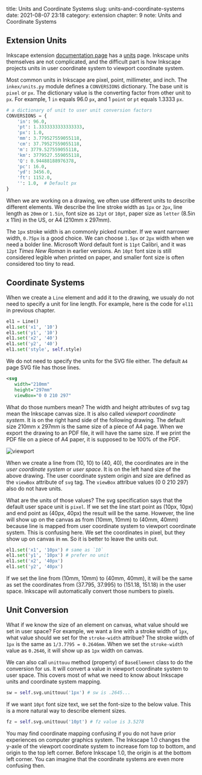 title: Units and Coordinate Systems
slug: units-and-coordinate-systems
date: 2021-08-07 23:18
category: extension
chapter: 9
note: Units and Coordinate Systems

## Extension Units

Inkscape extension [documentation page](https://inkscape.gitlab.io/extensions/documentation/index.html) has a [units](https://inkscape.gitlab.io/extensions/documentation/units.html) 
page. Inkscape units themselves are not complicated, and the difficult part is how 
Inkscape projects units in user coordinate system to viewport coordinate system. 

Most common units in Inkscape are pixel, point, millimeter, and inch. The `inkex/units.py` 
module defines a `CONVERSIONS` dictionary.  The base unit is `pixel` or `px`.  The dictionary 
value is the converting factor from other unit to `px`. For example, 1 `in` equals 96.0 `px`, 
and 1 `point` or `pt` equals 1.3333 `px`.  

```python
# a dictionary of unit to user unit conversion factors
CONVERSIONS = {
    'in': 96.0,
    'pt': 1.3333333333333333,
    'px': 1.0,
    'mm': 3.779527559055118,
    'cm': 37.79527559055118,
    'm': 3779.527559055118,
    'km': 3779527.559055118,
    'Q': 0.94488188976378,
    'pc': 16.0,
    'yd': 3456.0,
    'ft': 1152.0,
    '': 1.0,  # Default px
}
```

When we are working on a drawing, we often use different units to describe different elements. 
We describe the line stroke width as `1px` or `2px`, line length as `20mm` or `1.5in`, 
font size as `12pt` or `10pt`, 
paper size as `letter` (8.5in x 11in) in the US, or A4 (210mm x 297mm). 

The `1px` 
stroke width is an commonly picked number. If we want narrower width, `0.75px` is a good choice. 
We can choose `1.5px` or `2px` width when we need a bolder line. Microsoft Word default 
font is `11pt` Calibri, and it was `12pt` *Times New Roman* in earlier versions. An `10pt` 
font size is still considered legible when printed on paper, and smaller font size is 
often considered too tiny to read. 

## Coordinate Systems

When we create a `Line` element and add it to the drawing, we usualy do not need to specify 
a unit for line length.  For example, here is the code for `el11` in previous chapter. 

```python
el1 = Line()
el1.set('x1', '10')
el1.set('y1', '10')
el1.set('x2', '40')
el1.set('y2', '40')
el1.set('style', self.style)
```

We do not need to specify the units for the SVG file either. The default `A4` page SVG 
file has those lines. 

```xml
<svg
   width="210mm"
   height="297mm"
   viewBox="0 0 210 297"

```

What do those numbers mean?  The width and height attributes of svg tag mean the Inkscape 
canvas size. It is also called *viewport coordinate system*. It is on the right hand side of the 
following drawing. The default size 210mm x 297mm is the same size of a piece of A4 page. When 
we export the drawing to an PDF file, it will have the same size. If we print the PDF file 
on a piece of A4 paper, it is supposed to be 100% of the PDF. 

<div style="max-width:800px">
  <img class="img-fluid pb-2" src="/images/ext9/viewport.svg" alt="viewport"> 
</div>

When we create a line from (10, 10) to (40, 40), the coordinates are in the *user coordinate system* or 
*user space*. It is on the left hand size of the above drawing. 
The user coordinate system origin and size are defined as the `viewBox` attribute of `svg` 
tag. The `viewBox` attribue values (0 0 210 297) also do not have units. 

What are the units of those 
values? The svg specification says that the default user space unit is `pixel`. 
If we set the line start point 
as (10px, 10px) and end point as (40px, 40px) the result will be the same. However, the line will 
show up on the canvas as from (10mm, 10mm) to (40mm, 40mm) because line is mapped from user coordinate 
system to viewport coordinate system. This is confusing here.  We set the coordinates 
in pixel, but they show up on canvas in `mm`. So it is better to leave the units out. 

```python
el1.set('x1', '10px') # same as `10`
el1.set('y1', '10px') # prefer no unit
el1.set('x2', '40px')
el1.set('y2', '40px')
```

If we set the line from (10mm, 10mm) to (40mm, 40mm), it will be the same as set the coordinates 
from (37.795, 37.995) to (151.18, 151.18) in the user space.  Inkscape will automatically convert 
those numbers to pixels. 

## Unit Conversion

What if we know the size of an element on canvas, what value should we set in user space?
For example, we want a line with a stroke width of `1px`, what value should we set for 
the `stroke-width` attribue? The stroke width of `1px` is the same as `1/3.7795 = 0.2646mm`. 
When we set the `stroke-width` value as `0.2646`, it will show up as `1px` width on canvas.

We can also call `unittouu` method (property) of `BaseElement` class to do the conversion 
for us. It will convert a value in viewport coordinate system to user space. This covers 
most of what we need to know about Inkscape units and coordinate system mapping. 

```python
sw = self.svg.unittouu('1px') # sw is .2645...
```

If we want `10pt` font size text, we set the font-size to the below value. This is a more natural 
way to describe element sizes. 

```python
fz = self.svg.unittouu('10pt') # fz value is 3.5278
```

You may find coordinate mapping confusing if you do 
not have prior experiences on computer graphics system. The Inkscape 1.0 changes the 
y-axle of the viewport coordinate system to increase fom top to bottom, and origin to the 
top left corner. Before Inkscape 1.0, the origin is at the bottom left corner. You can 
imagine that the coordinate systems are even more confusing then. 

